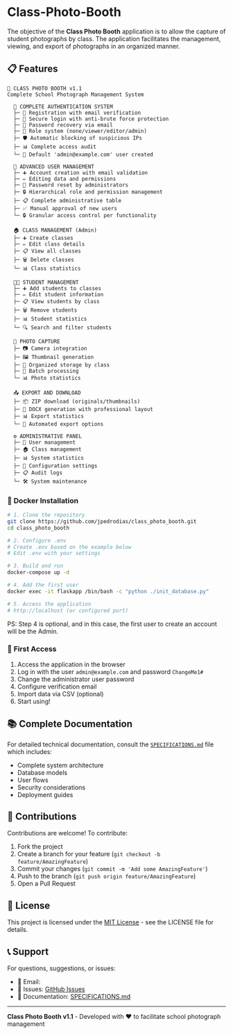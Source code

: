 # Class-Photo-Booth
The objective of the **Class Photo Booth** application is to allow the capture of student photographs by class. The application facilitates the management, viewing, and export of photographs in an organized manner.

## 📋 Features
```
📸 CLASS PHOTO BOOTH v1.1
Complete School Photograph Management System

  🔐 COMPLETE AUTHENTICATION SYSTEM
  ├─ 📧 Registration with email verification
  ├─ 🔑 Secure login with anti-brute force protection
  ├─ 🔄 Password recovery via email
  ├─ 👥 Role system (none/viewer/editor/admin)
  ├─ 🛡️ Automatic blocking of suspicious IPs
  ├─ 📊 Complete access audit
  └─ 👤 Default 'admin@example.com' user created

  👤 ADVANCED USER MANAGEMENT
  ├─ ➕ Account creation with email validation
  ├─ ✏️ Editing data and permissions
  ├─ 🔑 Password reset by administrators
  ├─ 🔒 Hierarchical role and permission management
  ├─ 📋 Complete administrative table
  ├─ ✅ Manual approval of new users
  └─ 🔒 Granular access control per functionality

  🏠 CLASS MANAGEMENT (Admin)
  ├─ ➕ Create classes
  ├─ ✏️ Edit class details
  ├─ 📋 View all classes
  ├─ 🗑️ Delete classes
  └─ 📊 Class statistics

  👨‍🎓 STUDENT MANAGEMENT
  ├─ ➕ Add students to classes
  ├─ ✏️ Edit student information
  ├─ 📋 View students by class
  ├─ 🗑️ Remove students
  ├─ 📊 Student statistics
  └─ 🔍 Search and filter students

  📸 PHOTO CAPTURE
  ├─ 📷 Camera integration
  ├─ 🖼️ Thumbnail generation
  ├─ 📁 Organized storage by class
  ├─ 🔄 Batch processing
  └─ 📊 Photo statistics

  📤 EXPORT AND DOWNLOAD
  ├─ 📦 ZIP download (originals/thumbnails)
  ├─ 📄 DOCX generation with professional layout
  ├─ 📊 Export statistics
  └─ 🔄 Automated export options

  ⚙️ ADMINISTRATIVE PANEL
  ├─ 👤 User management
  ├─ 🏠 Class management
  ├─ 📊 System statistics
  ├─ 🔧 Configuration settings
  ├─ 📋 Audit logs
  └─ 🛠️ System maintenance
```

### 🐳 **Docker Installation**
```bash
# 1. Clone the repository
git clone https://github.com/jpedrodias/class_photo_booth.git
cd class_photo_booth

# 2. Configure .env
# Create .env based on the example below
# Edit .env with your settings

# 3. Build and run
docker-compose up -d

# 4. Add the first user
docker exec -it flaskapp /bin/bash -c "python ./init_database.py"

# 5. Access the application
# http://localhost (or configured port)
```

PS: Step 4 is optional, and in this case, the first user to create an account will be the Admin.

### 🔧 **First Access**
1. Access the application in the browser
2. Log in with the user `admin@example.com` and password `ChangeMe1#`
3. Change the administrator user password
4. Configure verification email
5. Import data via CSV (optional)
6. Start using!

## 📚 Complete Documentation

For detailed technical documentation, consult the [`SPECIFICATIONS.md`](SPECIFICATIONS.md) file which includes:
- Complete system architecture
- Database models
- User flows
- Security considerations
- Deployment guides

## 🤝 Contributions

Contributions are welcome! To contribute:

1. Fork the project
2. Create a branch for your feature (`git checkout -b feature/AmazingFeature`)
3. Commit your changes (`git commit -m 'Add some AmazingFeature'`)
4. Push to the branch (`git push origin feature/AmazingFeature`)
5. Open a Pull Request

## 📄 License

This project is licensed under the [MIT License](LICENSE) - see the LICENSE file for details.

## 📞 Support

For questions, suggestions, or issues:
- 📧 Email: 
- 🐛 Issues: [GitHub Issues](https://github.com/jpedrodias/class_photo_booth/issues)
- 📖 Documentation: [SPECIFICATIONS.md](SPECIFICATIONS.md)

---

**Class Photo Booth v1.1** - Developed with ❤️ to facilitate school photograph management
